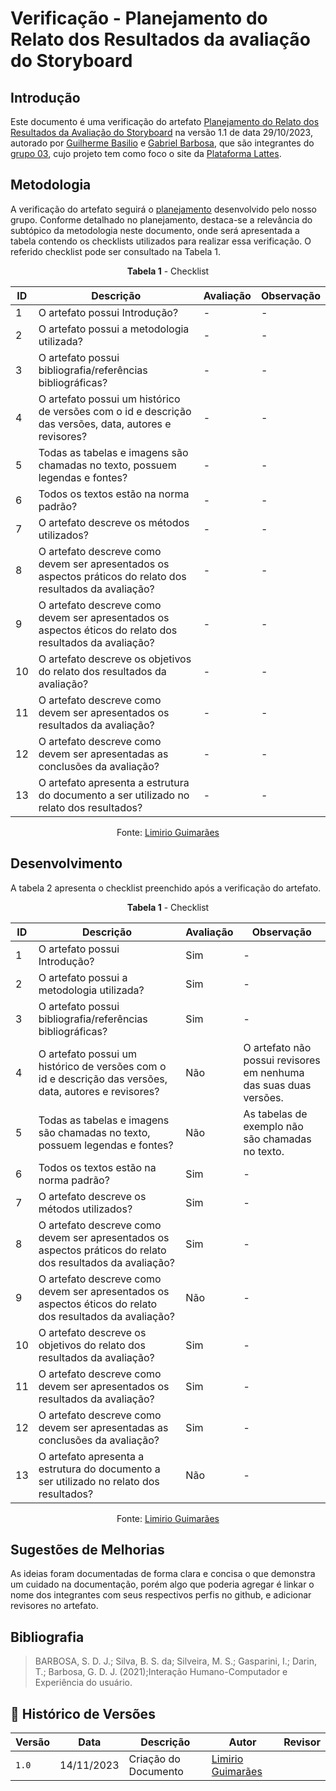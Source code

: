 #  Verificação -  Planejamento do Relato dos Resultados da avaliação do Storyboard
 
## Introdução

Este documento é uma verificação do artefato [Planejamento do Relato dos Resultados da Avaliação do Storyboard](https://interacao-humano-computador.github.io/2023.2-PlataformaLattes/Design%2C%20Avaliação%20e%20Desenvolvimento/Nível%2001/Storyboard/Planejamento%20do%20relato%20dos%20resultados%20/) na versão 1.1 de data 29/10/2023, autorado por [Guilherme Basilio](https://github.com/GuilhermeBES) e [Gabriel Barbosa](https://github.com/gabrie1barbosa), que são integrantes do [grupo 03](https://interacao-humano-computador.github.io/2023.2-PlataformaLattes/Design%2C%20Avalia%C3%A7%C3%A3o%20e%20Desenvolvimento/N%C3%ADvel%2001/An%C3%A1lise%20de%20tarefas/planej-hta/), cujo projeto tem como foco o site da [Plataforma Lattes](https://www.lattes.cnpq.br/).

## Metodologia 

A verificação do artefato seguirá o [planejamento](https://interacao-humano-computador.github.io/2023.2-Ventoy/verificacao/planejamendoDaVerificacao/) desenvolvido pelo nosso grupo. Conforme detalhado no planejamento, destaca-se a relevância do subtópico da metodologia neste documento, onde será apresentada a tabela contendo os checklists utilizados para realizar essa verificação. O referido checklist pode ser consultado na Tabela 1.

<center>

**Tabela 1** - Checklist

| ID | Descrição                                                                                                                      | Avaliação  | Observação                                                             |
|----|--------------------------------------------------------------------------------------------------------------------------------|------------|------------------------------------------------------------------------|
| 1  | O artefato possui Introdução?                                                                                                  | -          | -                                                                      |
| 2  | O artefato possui a metodologia utilizada?                                                                    		      | -          | -                                                                      |
| 3  | O artefato possui bibliografia/referências bibliográficas?                                                                     | -          | -                                                                      |
| 4  | O artefato possui um histórico de versões com o id e descrição das versões, data, autores e revisores?                         | -          | -                                                                      |
| 5  | Todas as tabelas e imagens são chamadas no texto, possuem legendas e fontes?                                                   | -          | -                                                                      |
| 6  | Todos os textos estão na norma padrão?                                       						      | -          | -                                                                      |
| 7  | O artefato descreve os métodos utilizados?         					      				      | -          | -                                                                      |
| 8  | O artefato descreve como devem ser apresentados os aspectos práticos do relato dos resultados da avaliação?                    | -          | -                                                                      |
| 9  | O artefato descreve como devem ser apresentados os aspectos éticos do relato dos resultados da avaliação?	              | -          | -                                                                      |
| 10  | O artefato descreve os objetivos do relato dos resultados da avaliação?						              | -          | -  								    |
| 11  | O artefato descreve como devem ser apresentados os resultados da avaliação?	 		                              | -          | -  								    |
| 12  | O artefato descreve como devem ser apresentadas as conclusões da avaliação?    			                              | -          | -  								    |
| 13  | O artefato apresenta a estrutura do documento a ser utilizado no relato dos resultados?					      | -          | -  								    |

Fonte: [Limirio Guimarães](https://github.com/LimirioGuimaraes)

</center>

## Desenvolvimento 

A tabela 2 apresenta o checklist preenchido após a verificação do artefato.

<center>

**Tabela 1** - Checklist

| ID | Descrição                                                                                                                      | Avaliação  | Observação                                                             |
|----|--------------------------------------------------------------------------------------------------------------------------------|------------|------------------------------------------------------------------------|
| 1  | O artefato possui Introdução?                                                                                                  | Sim        | -                                                                      |
| 2  | O artefato possui a metodologia utilizada?                                                                    		      | Sim        | -                                                                      |
| 3  | O artefato possui bibliografia/referências bibliográficas?                                                                     | Sim        | -                                                                      |
| 4  | O artefato possui um histórico de versões com o id e descrição das versões, data, autores e revisores?                         | Não        | O artefato não possui revisores em nenhuma das suas duas versões.	    |
| 5  | Todas as tabelas e imagens são chamadas no texto, possuem legendas e fontes?                                                   | Não        | As tabelas de exemplo não são chamadas no texto.			    |
| 6  | Todos os textos estão na norma padrão?                                       						      | Sim        | -                                                                      |
| 7  | O artefato descreve os métodos utilizados?         					      				      | Sim        | -                                                                      |
| 8  | O artefato descreve como devem ser apresentados os aspectos práticos do relato dos resultados da avaliação?                    | Sim        | -                                                                      |
| 9  | O artefato descreve como devem ser apresentados os aspectos éticos do relato dos resultados da avaliação?	              | Não        | -                                                                      |
| 10  | O artefato descreve os objetivos do relato dos resultados da avaliação?						              | Sim        | -  								    |
| 11  | O artefato descreve como devem ser apresentados os resultados da avaliação?	 		                              | Sim        | -  								    |
| 12  | O artefato descreve como devem ser apresentadas as conclusões da avaliação?    			                              | Sim        | -  								    |
| 13  | O artefato apresenta a estrutura do documento a ser utilizado no relato dos resultados?					      | Não        | -  								    |

Fonte: [Limirio Guimarães](https://github.com/LimirioGuimaraes)

</center>


## Sugestões de Melhorias

As ideias foram documentadas de forma clara e concisa o que demonstra um cuidado na documentação, porém algo que poderia agregar é linkar o nome dos integrantes com seus respectivos perfis no github, e adicionar revisores no artefato.

## Bibliografia

> BARBOSA, S. D. J.; Silva, B. S. da; Silveira, M. S.; Gasparini, I.; Darin, T.; Barbosa, G. D. J. (2021);Interação Humano-Computador e Experiência do usuário.

## 📑 Histórico de Versões

| Versão | Data       | Descrição                                       | Autor                                          | Revisor                                      |
| ------ | ---------- | ----------------------------------------------- | -----------------------------------------------| ---------------------------------------------|
| `1.0`  | 14/11/2023 | Criação do Documento | [Limirio Guimarães](https://github.com/LimirioGuimaraes) |  |
 